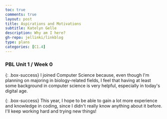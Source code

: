 ```yaml
---
toc: true
comments: true
layout: post
title: Aspirations and Motivations
subtitle: Katelyn Gelle
description: Why am I here?
gh-repo: jellinki/linkblog
type: plans
categories: [C1.4]
---
```


### PBL Unit 1 / Week 0
{: .box-success}
I joined Computer Science because, even though I'm planning on majoring in biology-related fields, I feel that having at least some background in computer science is very helpful, especially in today's digital age. 
 
{: .box-success}
This year, I hope to be able to gain a lot more experience and knowledge in coding, since I didn't really know anything about it before. I'll keep working hard and trying new things!